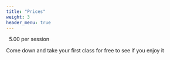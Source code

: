 ```yaml
---
title: "Prices"
weight: 3
header_menu: true
---
```


<i style="vertical-align: middle;font-size: 40px; position: relative; width: auto; left: 0; top: 0" class="fa-li fa fa-pound"></i>&nbsp;&nbsp;5.00 per session

Come down and take your first class for free to see if you enjoy it
